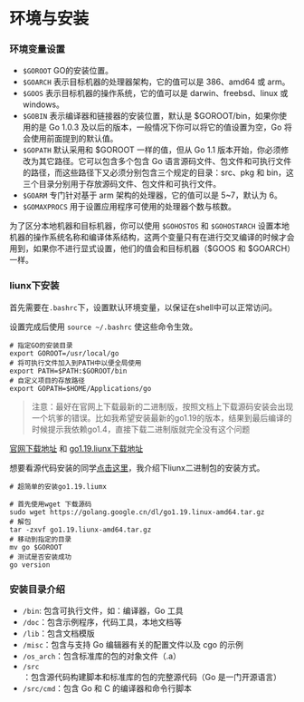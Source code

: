 # 环境与安装

### 环境变量设置

- `$GOROOT` GO的安装位置。
- `$GOARCH` 表示目标机器的处理器架构，它的值可以是 386、amd64 或 arm。
- `$GOOS`   表示目标机器的操作系统，它的值可以是 darwin、freebsd、linux 或 windows。
- `$GOBIN`  表示编译器和链接器的安装位置，默认是 $GOROOT/bin，如果你使用的是 Go 1.0.3 及以后的版本，一般情况下你可以将它的值设置为空，Go 将会使用前面提到的默认值。
- `$GOPATH` 默认采用和 $GOROOT 一样的值，但从 Go 1.1 版本开始，你必须修改为其它路径。它可以包含多个包含 Go 语言源码文件、包文件和可执行文件的路径，而这些路径下又必须分别包含三个规定的目录：src、pkg 和 bin，这三个目录分别用于存放源码文件、包文件和可执行文件。
- `$GOARM` 专门针对基于 arm 架构的处理器，它的值可以是 5~7，默认为 6。
- `$GOMAXPROCS` 用于设置应用程序可使用的处理器个数与核数。

为了区分本地机器和目标机器，你可以使用 `$GOHOSTOS` 和 `$GOHOSTARCH` 设置本地机器的操作系统名称和编译体系结构，这两个变量只有在进行交叉编译的时候才会用到，如果你不进行显式设置，他们的值会和目标机器（$GOOS 和 $GOARCH）一样。

### liunx下安装

首先需要在`.bashrc`下，设置默认环境变量，以保证在shell中可以正常访问。

设置完成后使用 `source ~/.bashrc` 使这些命令生效。

```shell
# 指定GO的安装目录
export GOROOT=/usr/local/go
# 将可执行文件加入到PATH中以便全局使用
export PATH=$PATH:$GOROOT/bin
# 自定义项目的存放路径
export GOPATH=$HOME/Applications/go
```

> 注意：最好在官网上下载最新的二进制版，按照文档上下载源码安装会出现一个坑爹的错误。比如我希望安装最新的go1.19的版本，结果到最后编译的时候提示我依赖go1.4，直接下载二进制版就完全没有这个问题

[官网下载地址](https://golang.google.cn/dl/) 和 [go1.19.liunx下载地址](https://golang.google.cn/dl/go1.19.linux-amd64.tar.gz)

想要看源代码安装的同学[点击这里](https://learnku.com/docs/the-way-to-go/install-go-on-linux/3566)，我介绍下liunx二进制包的安装方式。

```shell
# 超简单的安装go1.19.liumx

# 首先使用wget 下载源码
sudo wget https://golang.google.cn/dl/go1.19.linux-amd64.tar.gz
# 解包
tar -zxvf go1.19.liunx-amd64.tar.gz
# 移动到指定的目录
mv go $GOROOT
# 测试是否安装成功
go version
```

### 安装目录介绍

- `/bin`: 包含可执行文件，如：编译器，Go 工具
- `/doc`：包含示例程序，代码工具，本地文档等
- `/lib`：包含文档模版
- `/misc`：包含与支持 Go 编辑器有关的配置文件以及 cgo 的示例
- `/os_arch`：包含标准库的包的对象文件（.a）
- `/src`：包含源代码构建脚本和标准库的包的完整源代码（Go 是一门开源语言）
- `/src/cmd`：包含 Go 和 C 的编译器和命令行脚本

